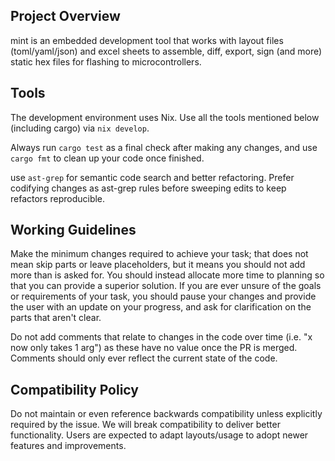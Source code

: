 ## Project Overview

mint is an embedded development tool that works with layout files (toml/yaml/json) and excel sheets to assemble, diff, export, sign (and more) static hex files for flashing to microcontrollers.

## Tools

The development environment uses Nix. Use all the tools mentioned below (including cargo) via `nix develop`.

Always run `cargo test` as a final check after making any changes, and use `cargo fmt` to clean up your code once finished.

use `ast-grep` for semantic code search and better refactoring. Prefer codifying changes as ast-grep rules before sweeping edits to keep refactors reproducible.

## Working Guidelines

Make the minimum changes required to achieve your task; that does not mean skip parts or leave placeholders, but it means you should not add more than is asked for. You should instead allocate more time to planning so that you can provide a superior solution. If you are ever unsure of the goals or requirements of your task, you should pause your changes and provide the user with an update on your progress, and ask for clarification on the parts that aren't clear.

Do not add comments that relate to changes in the code over time (i.e. "x now only takes 1 arg") as these have no value once the PR is merged. Comments should only ever reflect the current state of the code.

## Compatibility Policy

Do not maintain or even reference backwards compatibility unless explicitly required by the issue. We will break compatibility to deliver better functionality. Users are expected to adapt layouts/usage to adopt newer features and improvements.
